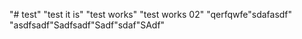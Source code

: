 "# test" 
"test it is"
"test works"
"test works 02"
"qerfqwfe"sdafasdf"
"asdfsadf"Sadfsadf"Sadf"sdaf"SAdf"